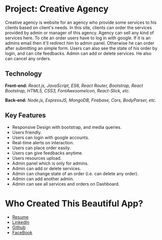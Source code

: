 # Project: Creative Agency

Creative agency is website for an agency who provide some services to his clients based on client's needs. In this site, clients can order the services provided by admin or manager of this agency. Agency can sell any kind of services here. To cite an order users have to log in with google. If it is an admins email then it'll redirect him to admin panel. Otherwise he can order after submitting an simple form. Users can also see the state of his order by login, and can cite feedbacks. Admin can add or delete services. He also can cancel any orders.

## Technology

**Front-end:** *React.js, JavaScript, ES6, React Router, Bootstrap, React Bootstrap, HTML5, CSS3, FontAwesomeIcon, React-Slick, etc.*

**Back-end:** *Node.js, ExpressJS, MongoDB, Firebase, Cors, BodyParser, etc.*

## Key Features

- Responsive Design with bootstrap, and media queries.
- Users friendly.
- Users can login with google accounts.
- Real-time alerts on interaction.
- Users can place order easily.
- Users can give feedbacks anytime.
- Users resources upload.
- Admin panel which is only for admins.
- Admin can add or delete services.
- Admin can change state of an order (i.e. can 
delete any order).
- Admin can add another admin.
- Admin can see all services and orders on Dashboard.

# Who Created This Beautiful App?

- [Resume](https://drive.google.com/file/d/1n_WyOpWTddo8uBbx_PLidPB8ZviP1vBQ/view)
- [LinkedIn](https://www.linkedin.com/in/abusayeed95/)
- [Github](https://github.com/ahmedmusa995/)
- [FaceBook](https://www.facebook.com/sayeed.sayem.95/)
